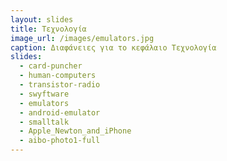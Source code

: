```yaml
---
layout: slides
title: Τεχνολογία 
image_url: /images/emulators.jpg
caption: Διαφάνειες για το κεφάλαιο Τεχνολογία 
slides:
  - card-puncher
  - human-computers
  - transistor-radio
  - swyftware
  - emulators 
  - android-emulator
  - smalltalk
  - Apple_Newton_and_iPhone
  - aibo-photo1-full
---
```



